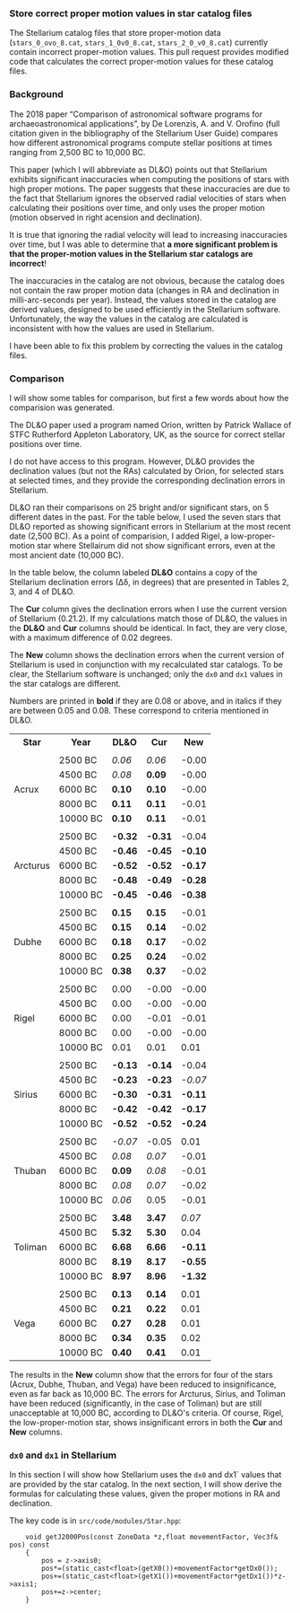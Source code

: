 
### Store correct proper motion values in star catalog files

The Stellarium catalog files that store proper-motion data (`stars_0_ovo_8.cat`, `stars_1_0v0_8.cat`, `stars_2_0_v0_8.cat`) 
currently contain incorrect proper-motion values.  This pull request provides modified code that
calculates the correct proper-motion values for these catalog files.

### Background

The 2018 paper “Comparison of astronomical software programs
for archaeoastronomical applications”, by De Lorenzis, A. and V. Orofino (full citation given in the
bibliography of the Stellarium User Guide) compares how different astronomical programs
compute stellar positions at  times ranging from 2,500 BC to 10,000 BC.  

This paper (which I will abbreviate as DL&O) 
points out that Stellarium exhibits significant inaccuracies when computing the positions of stars with
high proper motions.  The paper suggests that these inaccuracies are due to the fact that Stellarium
ignores the observed radial velocities of stars when calculating their positions over time, and only uses the
proper motion (motion observed in right acension and declination).

It is true that ignoring the radial velocity will lead to increasing inaccuracies over time, but I was able to determine
that **a more significant problem is that the proper-motion values in the Stellarium star catalogs are incorrect**!

The inaccuracies in the catalog are not obvious, because the catalog does not contain the raw proper motion data
(changes in RA and declination in milli-arc-seconds per year).  Instead, the values stored in the catalog are derived
values, designed to be used efficiently in the Stellarium software.  Unfortunately, the way the values in the
catalog are calculated is inconsistent with how the values are used in Stellarium.

I have been able to fix this problem by correcting the values in the catalog files.

### Comparison

I will show some tables for comparison, but first a few words about how the comparision
was generated.

The DL&O paper used a program named Orion, written 
by Patrick
Wallace of STFC Rutherford Appleton Laboratory, UK, as the source for correct stellar positions over time.

I do not have access to this program.  However, DL&O provides the declination values (but not the RAs) calculated
by Orion,
for selected stars at selected times, and they provide the corresponding declination errors in Stellarium.

<!--
(Ignore...)
However, the paper notes that the Cartes du Ciel program produces
hightly accurate positional values in the time frame of interest.  So I downloaded this program and
had it calculate a series of positions, using the same stars and the same dates as De Lorenzis and Orofino.
(It should be noted that in the Cartes du Ciel [source code on github](https://github.com/pchev/skychart), 
the ProperMotion procedure
has the comment, "communicated by Patrick Wallace, RAL Space, UK".)
-->

DL&O ran their comparisons on 25 bright and/or significant stars, on 5 different dates in the past.
For the table below, I used the seven stars that DL&O reported as showing significant errors in Stellarium
at the most recent date (2,500 BC).
As a point of comparision, I added Rigel, a low-proper-motion star where Stellairum did not show significant errors, 
even at the most ancient date (10,000 BC).

In the table below, the column labeled **DL&O** contains a copy of the Stellarium
declination errors (∆δ, in degrees)
that are presented in Tables 2, 3, and 4 of DL&O.  

The **Cur** column gives
the declination errors when I use the current version of Stellarium (0.21.2).  If my calculations match those
of DL&O, the values in the **DL&O** and **Cur** columns should be identical.  In fact, they are very close, with a
maximum difference of 0.02 degrees.

The **New** column shows the declination errors when the current version of Stellarium is used in conjunction with
my recalculated star catalogs.  To be clear, the Stellarium software is unchanged; only the `dx0` and `dx1` values in
the star catalogs are different.  

Numbers are printed in **bold** if they are 0.08 or above, and in italics if they are between 0.05 and 0.08.  These 
correspond to criteria mentioned in DL&O. 


<table>
  <tr>
    <th>Star</th>
    <th>Year</th>
    <th>DL&O</th>
    <th>Cur</th>
    <th>New</th>
  </tr>
  <tr><td colspan="5"></td></tr>
  <tr>
    <td rowspan="5">Acrux</td>
    <td>2500 BC</td>
    <td><i>0.06</i></td>
    <td><i>0.06</i></td>
    <td>-0.00</td>
  </tr>
  <tr>
    <td>4500 BC</td>
    <td><i>0.08</i></td>
    <td><b>0.09</b></td>
    <td>-0.00</td>
  </tr>
  <tr>
    <td>6000 BC</td>
    <td><b>0.10</b></td>
    <td><b>0.10</b></td>
    <td>-0.00</td>
  </tr>
  <tr>
    <td>8000 BC</td>
    <td><b>0.11</b></td>
    <td><b>0.11</b></td>
    <td>-0.01</td>
  </tr>
  <tr>
    <td>10000 BC</td>
    <td><b>0.10</b></td>
    <td><b>0.11</b></td>
    <td>-0.01</td>
  </tr>
  <tr><td colspan="5"></td></tr>
  <tr>
    <td rowspan="5">Arcturus</td>
    <td>2500 BC</td>
    <td><b>-0.32</b></td>
    <td><b>-0.31</b></td>
    <td>-0.04</td>
  </tr>
  <tr>
    <td>4500 BC</td>
    <td><b>-0.46</b></td>
    <td><b>-0.45</b></td>
    <td><b>-0.10</b></td>
  </tr>
  <tr>
    <td>6000 BC</td>
    <td><b>-0.52</b></td>
    <td><b>-0.52</b></td>
    <td><b>-0.17</b></td>
  </tr>
  <tr>
    <td>8000 BC</td>
    <td><b>-0.48</b></td>
    <td><b>-0.49</b></td>
    <td><b>-0.28</b></td>
  </tr>
  <tr>
    <td>10000 BC</td>
    <td><b>-0.45</b></td>
    <td><b>-0.46</b></td>
    <td><b>-0.38</b></td>
  </tr>
  <tr><td colspan="5"></td></tr>
  <tr>
    <td rowspan="5">Dubhe</td>
    <td>2500 BC</td>
    <td><b>0.15</b></td>
    <td><b>0.15</b></td>
    <td>-0.01</td>
  </tr>
  <tr>
    <td>4500 BC</td>
    <td><b>0.15</b></td>
    <td><b>0.14</b></td>
    <td>-0.02</td>
  </tr>
  <tr>
    <td>6000 BC</td>
    <td><b>0.18</b></td>
    <td><b>0.17</b></td>
    <td>-0.02</td>
  </tr>
  <tr>
    <td>8000 BC</td>
    <td><b>0.25</b></td>
    <td><b>0.24</b></td>
    <td>-0.02</td>
  </tr>
  <tr>
    <td>10000 BC</td>
    <td><b>0.38</b></td>
    <td><b>0.37</b></td>
    <td>-0.02</td>
  </tr>
  <tr><td colspan="5"></td></tr>
  <tr>
    <td rowspan="5">Rigel</td>
    <td>2500 BC</td>
    <td>0.00</td>
    <td>-0.00</td>
    <td>-0.00</td>
  </tr>
  <tr>
    <td>4500 BC</td>
    <td>0.00</td>
    <td>-0.00</td>
    <td>-0.00</td>
  </tr>
  <tr>
    <td>6000 BC</td>
    <td>0.00</td>
    <td>-0.01</td>
    <td>-0.01</td>
  </tr>
  <tr>
    <td>8000 BC</td>
    <td>0.00</td>
    <td>-0.00</td>
    <td>-0.00</td>
  </tr>
  <tr>
    <td>10000 BC</td>
    <td>0.01</td>
    <td>0.01</td>
    <td>0.01</td>
  </tr>
  <tr><td colspan="5"></td></tr>
  <tr>
    <td rowspan="5">Sirius</td>
    <td>2500 BC</td>
    <td><b>-0.13</b></td>
    <td><b>-0.14</b></td>
    <td>-0.04</td>
  </tr>
  <tr>
    <td>4500 BC</td>
    <td><b>-0.23</b></td>
    <td><b>-0.23</b></td>
    <td><i>-0.07</i></td>
  </tr>
  <tr>
    <td>6000 BC</td>
    <td><b>-0.30</b></td>
    <td><b>-0.31</b></td>
    <td><b>-0.11</b></td>
  </tr>
  <tr>
    <td>8000 BC</td>
    <td><b>-0.42</b></td>
    <td><b>-0.42</b></td>
    <td><b>-0.17</b></td>
  </tr>
  <tr>
    <td>10000 BC</td>
    <td><b>-0.52</b></td>
    <td><b>-0.52</b></td>
    <td><b>-0.24</b></td>
  </tr>
  <tr><td colspan="5"></td></tr>
  <tr>
    <td rowspan="5">Thuban</td>
    <td>2500 BC</td>
    <td><i>-0.07</i></td>
    <td>-0.05</td>
    <td>0.01</td>
  </tr>
  <tr>
    <td>4500 BC</td>
    <td><i>0.08</i></td>
    <td><i>0.07</i></td>
    <td>-0.01</td>
  </tr>
  <tr>
    <td>6000 BC</td>
    <td><b>0.09</b></td>
    <td><i>0.08</i></td>
    <td>-0.01</td>
  </tr>
  <tr>
    <td>8000 BC</td>
    <td><i>0.08</i></td>
    <td><i>0.07</i></td>
    <td>-0.02</td>
  </tr>
  <tr>
    <td>10000 BC</td>
    <td><i>0.06</i></td>
    <td>0.05</td>
    <td>-0.01</td>
  </tr>
  <tr><td colspan="5"></td></tr>
  <tr>
    <td rowspan="5">Toliman</td>
    <td>2500 BC</td>
    <td><b>3.48</b></td>
    <td><b>3.47</b></td>
    <td><i>0.07</i></td>
  </tr>
  <tr>
    <td>4500 BC</td>
    <td><b>5.32</b></td>
    <td><b>5.30</b></td>
    <td>0.04</td>
  </tr>
  <tr>
    <td>6000 BC</td>
    <td><b>6.68</b></td>
    <td><b>6.66</b></td>
    <td><b>-0.11</b></td>
  </tr>
  <tr>
    <td>8000 BC</td>
    <td><b>8.19</b></td>
    <td><b>8.17</b></td>
    <td><b>-0.55</b></td>
  </tr>
  <tr>
    <td>10000 BC</td>
    <td><b>8.97</b></td>
    <td><b>8.96</b></td>
    <td><b>-1.32</b></td>
  </tr>
  <tr><td colspan="5"></td></tr>
  <tr>
    <td rowspan="5">Vega</td>
    <td>2500 BC</td>
    <td><b>0.13</b></td>
    <td><b>0.14</b></td>
    <td>0.01</td>
  </tr>
  <tr>
    <td>4500 BC</td>
    <td><b>0.21</b></td>
    <td><b>0.22</b></td>
    <td>0.01</td>
  </tr>
  <tr>
    <td>6000 BC</td>
    <td><b>0.27</b></td>
    <td><b>0.28</b></td>
    <td>0.01</td>
  </tr>
  <tr>
    <td>8000 BC</td>
    <td><b>0.34</b></td>
    <td><b>0.35</b></td>
    <td>0.02</td>
  </tr>
  <tr>
    <td>10000 BC</td>
    <td><b>0.40</b></td>
    <td><b>0.41</b></td>
    <td>0.01</td>
  </tr>
</table>

The results in the **New** column show that the errors for four of the stars (Acrux, Dubhe, Thuban, and Vega)
have been reduced to insignificance, even as far back as 10,000 BC.
The errors for Arcturus, Sirius, and Toliman have
been reduced (significantly, in the case of Toliman) but are still unacceptable at
10,000 BC, according to DL&O's criteria.
Of course, Rigel, the low-proper-motion star, shows insignificant errors in both the **Cur** and **New**
columns.

### `dx0` and `dx1` in Stellarium

In this section I will show how Stellarium uses the `dx0` and dx1` values that are provided by the star
catalog.  In the next section, I will show derive the formulas for calculating these values, given
the proper motions in RA and declination.

The key code is in `src/code/modules/Star.hpp`:
```
	void getJ2000Pos(const ZoneData *z,float movementFactor, Vec3f& pos) const
	{
		pos = z->axis0;
		pos*=(static_cast<float>(getX0())+movementFactor*getDx0());
		pos+=(static_cast<float>(getX1())+movementFactor*getDx1())*z->axis1;
		pos+=z->center;
	}
```
